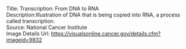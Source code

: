 Title: Transcription: From DNA to RNA\
Description:Illustration of DNA that is being copied into RNA, a process called transcription.\
Source: National Cancer Institute\
Image Details Url: https://visualsonline.cancer.gov/details.cfm?imageid=9832